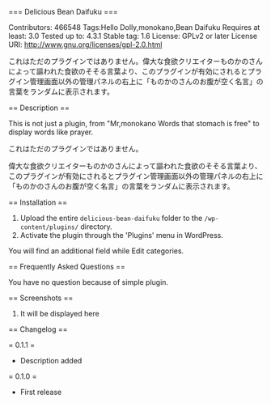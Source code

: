 === Delicious Bean Daifuku ===

Contributors: 466548
Tags:Hello Dolly,monokano,Bean Daifuku
Requires at least: 3.0
Tested up to: 4.3.1
Stable tag: 1.6
License:  GPLv2 or later
License URI: http://www.gnu.org/licenses/gpl-2.0.html

これはただのプラグインではありません。偉大な食欲クリエイターものかのさんによって謳われた食欲のそそる言葉より、このプラグインが有効にされるとプラグイン管理画面以外の管理パネルの右上に「ものかのさんのお腹が空く名言」の言葉をランダムに表示されます。

== Description ==

This is not just a plugin, from "Mr,monokano Words that stomach is free" to display words like prayer.

これはただのプラグインではありません。

偉大な食欲クリエイターものかのさんによって謳われた食欲のそそる言葉より、このプラグインが有効にされるとプラグイン管理画面以外の管理パネルの右上に「ものかのさんのお腹が空く名言」の言葉をランダムに表示されます。

== Installation ==

1. Upload the entire `delicious-bean-daifuku` folder to the `/wp-content/plugins/` directory.
2. Activate the plugin through the 'Plugins' menu in WordPress.

You will find an additional field while Edit categories.


== Frequently Asked Questions ==

You have no question because of simple plugin.

== Screenshots ==
1. It will be displayed here

== Changelog ==

= 0.1.1 =
* Description added

= 0.1.0 =
* First release


